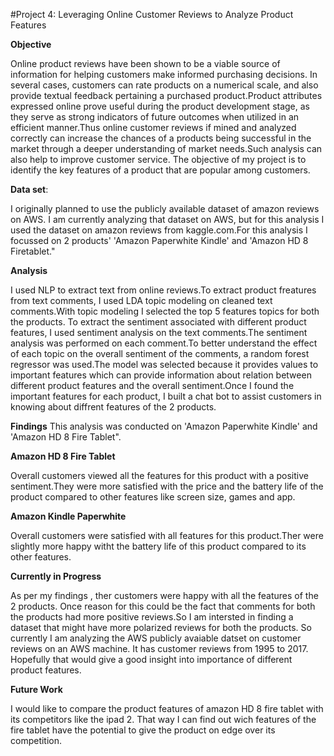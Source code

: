 #Project 4: Leveraging Online Customer Reviews to Analyze Product Features

**Objective**

Online product reviews have been shown to be a viable source of information for helping customers make informed
purchasing decisions. In several cases, customers can rate products on a numerical scale, and also provide textual feedback pertaining a purchased product.Product attributes expressed online prove useful during the product development stage, as they serve as strong indicators of future outcomes when utilized in an efficient manner.Thus online customer reviews if mined and analyzed correctly can increase the chances of a products being successful in the market through a deeper understanding of market needs.Such analysis can also help to improve customer service. 
The objective of my project is to identify the key features of a product that are popular among customers.

**Data set**:

I originally planned to use the publicly available dataset of amazon reviews on AWS. I am currently analyzing that dataset on AWS, but for this analysis I used the dataset on amazon reviews from kaggle.com.For this analysis I focussed on 2 products' 'Amazon Paperwhite Kindle' and 'Amazon HD 8 Firetablet."

**Analysis**

I used NLP to extract text from online reviews.To extract product freatures from text comments, I used LDA topic modeling on cleaned text comments.With topic modeling I selected the top 5 features topics for both the products. To extract the sentiment associated with different product features, I used sentiment analysis on the text comments.The sentiment analysis was performed on each comment.To better understand the effect of each topic on the overall sentiment of the comments, a random forest regressor was used.The model was selected because it provides values to important features which can provide information about relation between different product features and the overall sentiment.Once I found the important features for each product, I built a chat bot to assist customers in knowing about diffrent features of the 2 products.

**Findings**
This analysis was conducted on 'Amazon Paperwhite Kindle' and 'Amazon HD 8 Fire Tablet".

**Amazon HD 8 Fire Tablet**

Overall customers viewed all the features for this product with a positive sentiment.They were more satisfied with the price and the battery life of the product compared to other features like screen size, games and app.

**Amazon Kindle Paperwhite**

Overall customers were satisfied with all features for this product.Ther were slightly more happy witht the battery life of this product compared to its other features.

**Currently in Progress**

As per my findings , ther customers were happy with all the features of the 2 products. Once reason for this could be the fact that comments for both the products had more positive reviews.So I am intersted in finding a dataset that might have more polarized reviews for both the products. So currently I am analyzing the AWS publicly avaiable datset on customer reviews on an AWS machine. It has customer reviews from 1995 to 2017. Hopefully that would give a good insight into importance of different product features.

**Future Work**

I would like to compare the product features of amazon HD 8 fire tablet with its competitors like the ipad 2. That way I can find out wich features of the fire tablet have the potential to give the product on edge over its competition.





